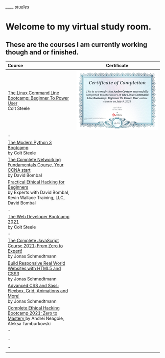 ###### ____.studies
# Welcome to my virtual study room.
## These are the courses I am currently working though and or finished.

|Course|Certificate|
|:---|:---:|
|[The Linux Command Line Bootcamp: Beginner To Power User ](https://www.udemy.com/course/the-linux-command-line-bootcamp/ "The Linux Command Line Bootcamp: Beginner To Power User by Colt Steele") <br> Colt Steele|![Course Certification of Completion](./certs/theLinuxCommandLineBootcamp-ColtSteele-Certification.jpg "The Linux Command Line Bootcamp Beginner To Power User Certification")|
|-||
|[The Modern Python 3 Bootcamp](https://www.udemy.com/course/the-modern-python3-bootcamp/ "The Modern Python 3 Bootcamp by Colt Steele") <br> by Colt Steele|[](./certifications/)|
|[The Complete Networking Fundamentals Course. Your CCNA start  ](https://www.udemy.com/course/complete-networking-fundamentals-course-ccna-start/ "The Complete Networking Fundamentals Course. Your CCNA start with David Bombal") <br> by David Bombal|[](./certifications/)|
|[Practical Ethical Hacking for Beginners ](https://www.udemy.com/course/practical-ethical-hacking-for-beginners/ "Practical Ethical Hacking for Beginners by Experts with David Bombal, Kevin Wallace Training, LLC, David Bombal") <br> by Experts with David Bombal, Kevin Wallace Training, LLC, David Bombal|[](./certifications/)|
|-||
|[The Web Developer Bootcamp 2021 ](https://www.udemy.com/course/the-web-developer-bootcamp/ "The Web Developer Bootcamp 2021 by Colt Steele") <br> by Colt Steele|[](./certifications/)|
|-||
|[The Complete JavaScript Course 2021: From Zero to Expert! ](https://www.udemy.com/course/the-complete-javascript-course/ "The Complete JavaScript Course 2021: From Zero to Expert! by Jonas Schmedtmann") <br> by Jonas Schmedtmann|[](./certifications/)|
|[Build Responsive Real World Websites with HTML5 and CSS3](https://www.udemy.com/course/design-and-develop-a-killer-website-with-html5-and-css3/ "Build Responsive Real World Websites with HTML5 and CSS3 by Jonas Schmedtmann") <br> by Jonas Schmedtmann|[](./certifications/)|
|[Advanced CSS and Sass: Flexbox, Grid, Animations and More! ](https://www.udemy.com/course/advanced-css-and-sass/ "Advanced CSS and Sass: Flexbox, Grid, Animations and More! by Jonas Schmedtmann") <br> by Jonas Schmedtmann|[](./certifications/)|
|[Complete Ethical Hacking Bootcamp 2021: Zero to Mastery ](https://www.udemy.com/course/complete-ethical-hacking-bootcamp-zero-to-mastery/ "Complete Ethical Hacking Bootcamp 2021: Zero to Mastery by Andrei Neagoie, Aleksa Tamburkovski") by Andrei Neagoie, Aleksa Tamburkovski|[](./certifications/)|
|-||
|[]("")|[](./certifications/)|
|-||
|[]("")|[](./certifications/)|
|-||
|[]("")|[](./certifications/)|

